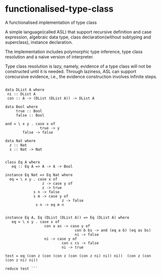 # functionalised-type-class
A functionalised implementation of type class

A simple language(called ASL) that support recursive definition and case expression,
algebraic data type, class declaration(without subtyping and superclass),
instance declaration. 

The implementation includes polymorphic type inference, type class resolution and
a naive version of interpreter.

Type class resolution is lazy, namely, evidence of a type class will not be 
constructed until it is needed. Through laziness, ASL can support corecursive
evidence, i.e., the evidence construction involves infinite steps.

```module dlist where

data DList A where
 ni :: DList A
 con :: A -> (DList (DList A)) -> DList A
 
data Bool where
     true :: Bool
     false :: Bool

and = \ x y . case x of
                true -> y
		false -> false

data Nat where
  z :: Nat
  s :: Nat -> Nat

  
class Eq A where
   eq :: Eq A => A -> A -> Bool

instance Eq Nat => Eq Nat where
  eq = \ x y . case x of
                 z -> case y of
		         z -> true
			 s n -> false
	         s m -> case y of
                          z -> false
			  s n -> eq m n
   
                
instance Eq A, Eq (DList (DList A)) => Eq (DList A) where
   eq = \ x y . case x of
                  con a as -> case y of
                                con b bs -> and (eq a b) (eq as bs)
                                ni -> false
                  ni -> case y of
                          con c cs -> false
                          ni -> true

test = eq (con z (con (con z (con (con z ni) ni)) ni))  (con z (con (con z ni) ni))

reduce test ```
